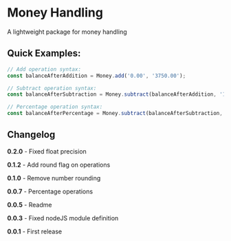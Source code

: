 # Money Handling

A lightweight package for money handling

## Quick Examples:

```javascript
// Add operation syntax:
const balanceAfterAddition = Money.add('0.00', '3750.00');

// Subtract operation syntax:
const balanceAfterSubtraction = Money.subtract(balanceAfterAddition, '1000.00');

// Percentage operation syntax:
const balanceAfterPercentage = Money.subtract(balanceAfterSubtraction, '10.00%');
```

## Changelog

**0.2.0** - Fixed float precision

**0.1.2** - Add round flag on operations

**0.1.0** - Remove number rounding

**0.0.7** - Percentage operations

**0.0.5** - Readme

**0.0.3** - Fixed nodeJS module definition

**0.0.1** - First release